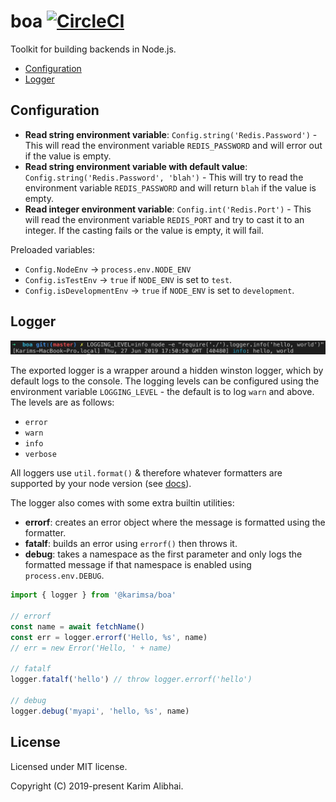 # boa [![CircleCI](https://circleci.com/gh/karimsa/boa.svg?style=svg)](https://circleci.com/gh/karimsa/boa)

Toolkit for building backends in Node.js.

- [Configuration](#configuration)
- [Logger](#logger)

## Configuration

- **Read string environment variable**: `Config.string('Redis.Password')` - This will read the environment variable `REDIS_PASSWORD` and will error out if the value is empty.
- **Read string environment variable with default value**: `Config.string('Redis.Password', 'blah')` - This will try to read the environment variable `REDIS_PASSWORD` and will return `blah` if the value is empty.
- **Read integer environment variable**: `Config.int('Redis.Port')` - This will read the environment variable `REDIS_PORT` and try to cast it to an integer. If the casting fails or the value is empty, it will fail.

Preloaded variables:

- `Config.NodeEnv` -> `process.env.NODE_ENV`
- `Config.isTestEnv` -> `true` if `NODE_ENV` is set to `test`.
- `Config.isDevelopmentEnv` -> `true` if `NODE_ENV` is set to `development`.

## Logger

![](.github/logger.png)

The exported logger is a wrapper around a hidden winston logger, which by default logs to the console. The logging levels can be configured using the environment variable `LOGGING_LEVEL` - the default is to log `warn` and above. The levels are as follows:

- `error`
- `warn`
- `info`
- `verbose`

All loggers use `util.format()` & therefore whatever formatters are supported by your node version (see [docs](https://nodejs.org/api/util.html#util_util_format_format_args)).

The logger also comes with some extra builtin utilities:

- **errorf**: creates an error object where the message is formatted using the formatter.
- **fatalf**: builds an error using `errorf()` then throws it.
- **debug**: takes a namespace as the first parameter and only logs the formatted message if that namespace is enabled using `process.env.DEBUG`.

```javascript
import { logger } from '@karimsa/boa'

// errorf
const name = await fetchName()
const err = logger.errorf('Hello, %s', name)
// err = new Error('Hello, ' + name)

// fatalf
logger.fatalf('hello') // throw logger.errorf('hello')

// debug
logger.debug('myapi', 'hello, %s', name)
```

## License

Licensed under MIT license.

Copyright (C) 2019-present Karim Alibhai.
